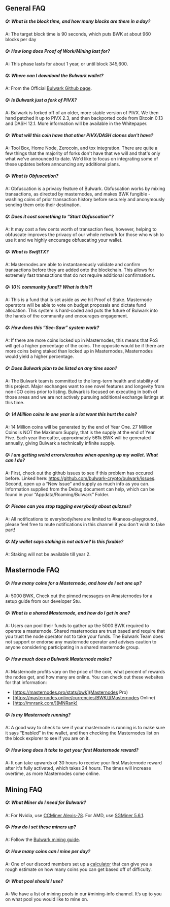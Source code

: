 ## General FAQ

##### Q: What is the block time, and how many blocks are there in a day?

A: The target block time is 90 seconds, which puts BWK at about 960 blocks per day

##### Q: How long does Proof of Work/Mining last for?

A: This phase lasts for about 1 year, or until block 345,600.

##### Q: Where can I download the Bulwark wallet?

A: From the Official [Bulwark Github page](https://github.com/bulwark-crypto/Bulwark/releases).

##### Q: Is Bulwark just a fork of PIVX?

A: Bulwark is forked off of an older, more stable version of PIVX. We then hand patched it up to PIVX 2.3, and then backported code from Bitcoin 0.13 and DASH 12.1. More information will be available in the Whitepaper.

##### Q: What will this coin have that other PIVX/DASH clones don't have?

A: Tool Box, Home Node, Zerocoin, and tox integration. There are quite a few things that the majority of forks don't have that we will and that's only what we've announced to date. We'd like to focus on integrating some of these updates before announcing any additional plans.

##### Q: What is Obfuscation?

A: Obfuscation is a privacy feature of Bulwark. Obfuscation works by mixing transactions, as directed by masternodes, and makes BWK fungible - washing coins of prior transaction history before securely and anonymously sending them onto their destination.

##### Q: Does it cost something to “Start Obfuscation”?

A: It may cost a few cents worth of transaction fees, however, helping to obfuscate improves the privacy of our whole network for those who wish to use it and we highly encourage obfuscating your wallet.

##### Q: What is SwiftTX?

A: Masternodes are able to instantaneously validate and confirm transactions before they are added onto the blockchain. This allows for extremely fast transactions that do not require additional confirmations.

##### Q: 10% community fund!? What is this?!

A: This is a fund that is set aside as we hit Proof of Stake. Masternode operators will be able to vote on budget proposals and dictate fund allocation. This system is hard-coded and puts the future of Bulwark into the hands of the community and encourages engagement.

##### Q: How does this “See-Saw” system work?

A: If there are more coins locked up in Masternodes, this means that PoS will get a higher percentage of the coins. The opposite would be if there are more coins being staked than locked up in Masternodes, Masternodes would yield a higher percentage.

##### Q:  Does Bulwark plan to be listed on <Exchange> any time soon?

A:  The Bulwark team is committed to the long-term health and stability of this project.  Major exchanges want to see novel features and longevity from non-ICO coins prior to listing.  Bulwark is focused on  executing in both of those areas and we are not actively pursuing additional exchange listings at this time.

##### Q: 14 Million coins in one year is a lot wont this hurt the coin?

A: 14 Million coins will be generated by the end of Year One. 27 Million Coins is NOT the Maximum Supply, that is the supply at the end of Year Five. Each year thereafter, approximately 561k BWK will be generated annually, giving Bulwark a technically infinite supply.

##### Q: I am getting weird errors/crashes when opening up my wallet. What can I do?

A: First, check out the github issues to see if this problem has occured before. Linked here: https://github.com/bulwark-crypto/bulwark/issues.
Second, open up a “New Issue” and supply as much info as you can. Information supplied from the Debug document can help, which can be found in your “Appdata/Roaming/Bulwark” Folder.

##### Q: Please can you stop tagging everybody about quizzes?

A: All notifications to everybody/here are limited to #kaneos-playground , please feel free to mute notifications in this channel if you don't wish to take part!

##### Q: My wallet says staking is not active? Is this fixable?

A: Staking will not be available till year 2.

## Masternode FAQ

##### Q: How many coins for a Masternode, and how do I set one up?

A: 5000 BWK, Check out the pinned messages on #masternodes for a setup guide from our developer Stu.

##### Q: What is a shared Masternode, and how do I get in one?

A: Users can pool their funds to gather up the 5000 BWK required to operate a masternode. Shared masternodes are trust based and require that you trust the node operator not to take your funds. The Bulwark Team does not support or endorse any masternode operator and advises caution to anyone considering participating in a shared masternode group.

##### Q: How much does a Bulwark Masternode make?

A: Masternode profits vary on the price of the coin, what percent of rewards the nodes get, and how many are online. You can check out these websites for that information:
* [https://masternodes.pro/stats/bwk](Masternodes Pro)
* [https://masternodes.online/currencies/BWK/](Masternodes Online)
* [http://mnrank.com/](MNRank)

##### Q: Is my Masternode running?

A: A good way to check to see if your masternode is running is to make sure it says “Enabled” in the wallet, and then checking the Masternodes list on the block explorer to see if you are on it.

##### Q: How long does it take to get your first Masternode reward?

A: It can take upwards of 30 hours to receive your first Masternode reward after it's fully activated, which takes 24 hours. The times will increase overtime, as more Masternodes come online.

## Mining FAQ

##### Q: What Miner do I need for Bulwark?

A: For Nvidia, use [CCMiner Alexis-78](http://ccminer.org/preview/ccminer-hsr-alexis-x86-cuda8.7z). For AMD, use [SGMiner 5.6.1](https://github.com/nicehash/sgminer/releases/tag/5.6.1).

##### Q: How do i set these miners up?

A: Follow the [Bulwark mining guide](https://bulwarkcrypto.com/bulwark-mining-guide).

##### Q: How many coins can I mine per day?

A: One of our discord members set up a [calculator](http://bulwarkcalc.online/) that can give you a rough estimate on how many coins you can get based off of difficulty.

##### Q: What pool should I use?

A: We have a list of mining pools in our #mining-info channel. It’s up to you on what pool you would like to mine on.
